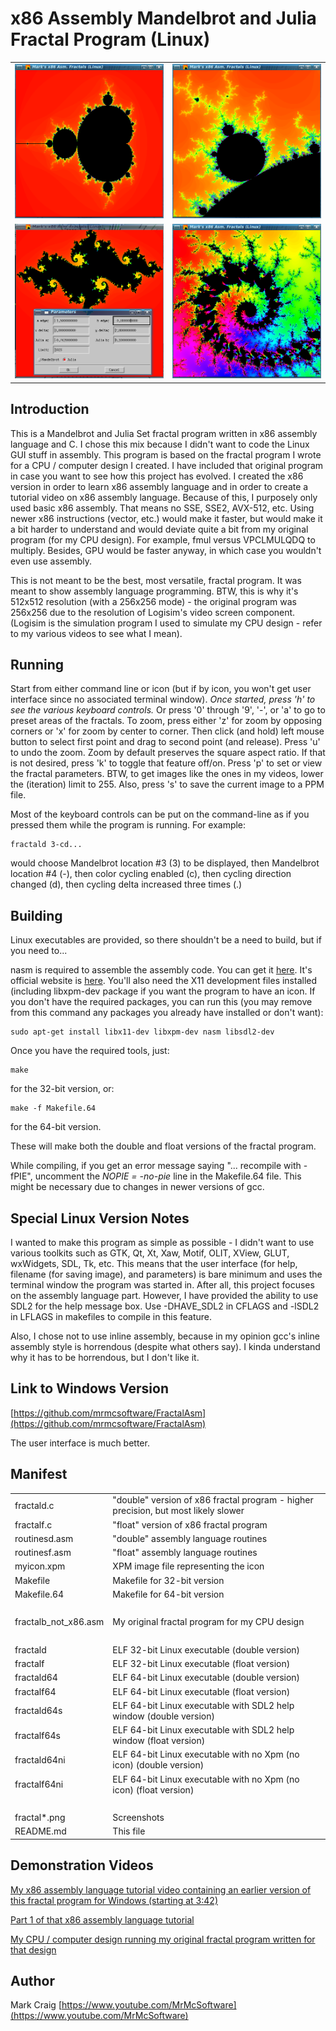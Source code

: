 x86 Assembly Mandelbrot and Julia Fractal Program (Linux)
==================================================================

<table>
<tr><td><img src="fractal1.png" width=396></td><td><img src="fractal2.png" width=396></td></tr>
<tr><td><img src="fractal3.png" width=396></td><td><img src="fractal4.png" width=396></td></tr>
</table>
 
## Introduction

This is a Mandelbrot and Julia Set fractal program written in x86 assembly
language and C.  I chose this mix because I didn't want to code the Linux
GUI stuff in assembly.  This program is based on the fractal program I wrote
for a CPU / computer design I created.  I have included that original program
in case you want to see how this project has evolved.  I created the x86 version
in order to learn x86 assembly language and in order to create a tutorial video
on x86 assembly language.  Because of this, I purposely only used basic x86
assembly.  That means no SSE, SSE2, AVX-512, etc.  Using newer x86 instructions
(vector, etc.) would make it faster, but would make it a bit harder to
understand and would deviate quite a bit from my original program (for my CPU
design).  For example, fmul versus VPCLMULQDQ to multiply.  Besides, GPU would
be faster anyway, in which case you wouldn't even use assembly.

This is not meant to be the best, most versatile, fractal program.  It was
meant to show assembly language programming.  BTW, this is why it's 512x512
resolution (with a 256x256 mode) - the original program was 256x256 due to the
resolution of Logisim's video screen component.  (Logisim is the simulation
program I used to simulate my CPU design - refer to my various videos to see
what I mean).

## Running

Start from either command line or icon (but if by icon, you won't get user
interface since no associated terminal window).
*Once started, press 'h' to see the various keyboard controls.*  Or press
'0' through '9', '-', or 'a' to go to preset areas of the fractals.  To zoom,
press either 'z' for zoom by opposing corners or 'x' for zoom by center to
corner.  Then click (and hold) left mouse button to select first point and
drag to second point (and release).  Press 'u' to undo the zoom.  Zoom by
default preserves the square aspect ratio.  If that is not desired, press 'k'
to toggle that feature off/on.  Press 'p' to set or view the fractal
parameters.  BTW, to get images like the ones in my videos, lower the
(iteration) limit to 255.  Also, press 's' to save the current image to a
PPM file.

Most of the keyboard controls can be put on the command-line as if you pressed
them while the program is running.  For example:

    fractald 3-cd...

would choose Mandelbrot location #3 (3) to be displayed, then Mandelbrot
location #4 (-), then color cycling enabled (c), then cycling direction
changed (d), then cycling delta increased three times (.)

## Building

Linux executables are provided, so there shouldn't be a need to build, but if
you need to...

nasm is required to assemble the assembly code.  You can get it
[here](https://github.com/netwide-assembler/nasm).  It's official website is
[here](https://www.nasm.us).  You'll also need the X11 development files
installed (including libxpm-dev package if you want the program to have an
icon.  If you don't have the required packages, you can run this (you may
remove from this command any packages you already have installed or don't
want):

    sudo apt-get install libx11-dev libxpm-dev nasm libsdl2-dev

Once you have the required tools, just:

    make

for the 32-bit version, or:

    make -f Makefile.64

for the 64-bit version.

These will make both the double and float versions of the fractal program.

While compiling, if you get an error message saying "... recompile with -fPIE",
uncomment the *NOPIE = -no-pie* line in the Makefile.64 file.  This might be
necessary due to changes in newer versions of gcc.

## Special Linux Version Notes

I wanted to make this program as simple as possible - I didn't want to use
various toolkits such as GTK, Qt, Xt, Xaw, Motif, OLIT, XView, GLUT, wxWidgets,
SDL, Tk, etc.  This means that the user interface (for help, filename (for
saving image), and parameters) is bare minimum and uses the terminal window the
program was started in.  After all, this project focuses on the assembly
language part.  However, I have provided the ability to use SDL2 for the
help message box.  Use -DHAVE_SDL2 in CFLAGS and -lSDL2 in LFLAGS in makefiles
to compile in this feature.

Also, I chose not to use inline assembly, because in my opinion gcc's inline
assembly style is horrendous (despite what others say).  I kinda understand
why it has to be horrendous, but I don't like it.

## Link to Windows Version

[https://github.com/mrmcsoftware/FractalAsm](https://github.com/mrmcsoftware/FractalAsm)

The user interface is much better.

## Manifest

<table>
<tr><td>fractald.c</td><td>"double" version of x86 fractal program - higher precision, but most likely slower</td></tr>
<tr><td>fractalf.c</td><td>"float" version of x86 fractal program</td></tr>
<tr><td>routinesd.asm</td><td>"double" assembly language routines</td></tr>
<tr><td>routinesf.asm</td><td>"float" assembly language routines</td></tr>
<tr><td>myicon.xpm</td><td>XPM image file representing the icon</td></tr>
<tr><td>Makefile</td><td>Makefile for 32-bit version</td></tr>
<tr><td>Makefile.64</td><td>Makefile for 64-bit version</td></tr>
<tr><td>&nbsp;</td><td>&nbsp;</td></tr>
<tr><td>fractalb_not_x86.asm</td><td>My original fractal program for my CPU design</td></tr>
<tr><td>&nbsp;</td><td>&nbsp;</td></tr>
<tr><td>fractald</td><td>ELF 32-bit Linux executable (double version)</td></tr>
<tr><td>fractalf</td><td>ELF 32-bit Linux executable (float version)</td></tr>
<tr><td>fractald64</td><td>ELF 64-bit Linux executable (double version)</td></tr>
<tr><td>fractalf64</td><td>ELF 64-bit Linux executable (float version)</td></tr>
<tr><td>fractald64s</td><td>ELF 64-bit Linux executable with SDL2 help window (double version)</td></tr>
<tr><td>fractalf64s</td><td>ELF 64-bit Linux executable with SDL2 help window (float version)</td></tr>
<tr><td>fractald64ni</td><td>ELF 64-bit Linux executable with no Xpm (no icon) (double version)</td></tr>
<tr><td>fractalf64ni</td><td>ELF 64-bit Linux executable with no Xpm (no icon) (float version)</td></tr>
<tr><td>&nbsp;</td><td>&nbsp;</td></tr>
<tr><td>fractal*.png</td><td>Screenshots</td></tr>
<tr><td>README.md</td><td>This file</td></tr>
</table>

## Demonstration Videos

[My x86 assembly language tutorial video containing an earlier version of this fractal program for Windows (starting at 3:42)](https://www.youtube.com/watch?v=KgPVx_kfBik)

[Part 1 of that x86 assembly language tutorial](https://www.youtube.com/watch?v=2i935mP6hUM)

[My CPU / computer design running my original fractal program written for that design](https://www.youtube.com/watch?v=ygf0aa1r3NY)

## Author

Mark Craig
[https://www.youtube.com/MrMcSoftware](https://www.youtube.com/MrMcSoftware)
